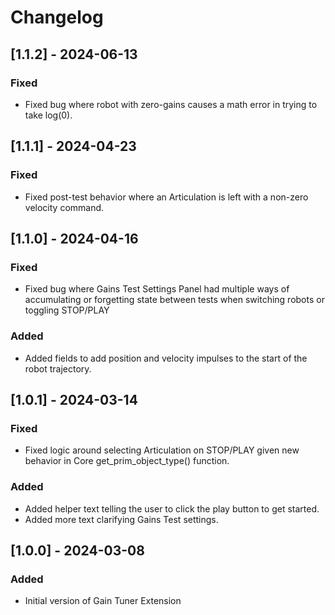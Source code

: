# Changelog
## [1.1.2] - 2024-06-13
### Fixed
- Fixed bug where robot with zero-gains causes a math error in trying to take log(0).

## [1.1.1] - 2024-04-23
### Fixed
- Fixed post-test behavior where an Articulation is left with a non-zero velocity command.

## [1.1.0] - 2024-04-16
### Fixed
- Fixed bug where Gains Test Settings Panel had multiple ways of accumulating or forgetting state between tests when switching robots or toggling STOP/PLAY
### Added
- Added fields to add position and velocity impulses to the start of the robot trajectory.

## [1.0.1] - 2024-03-14
### Fixed
- Fixed logic around selecting Articulation on STOP/PLAY given new behavior in Core get_prim_object_type() function.
### Added
- Added helper text telling the user to click the play button to get started.
- Added more text clarifying Gains Test settings.

## [1.0.0] - 2024-03-08
### Added
- Initial version of Gain Tuner Extension
